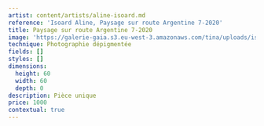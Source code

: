 ```yaml
---
artist: content/artists/aline-isoard.md
reference: 'Isoard Aline, Paysage sur route Argentine 7-2020'
title: Paysage sur route Argentine 7-2020
image: 'https://galerie-gaia.s3.eu-west-3.amazonaws.com/tina/uploads/isoard-aline/Galerie Gaia - Aline Isoard - paysage sur route Argentine 7-2020, 60x60w.jpg'
technique: Photographie dépigmentée
fields: []
styles: []
dimensions:
  height: 60
  width: 60
  depth: 0
description: Pièce unique
price: 1000
contextual: true
---
```


